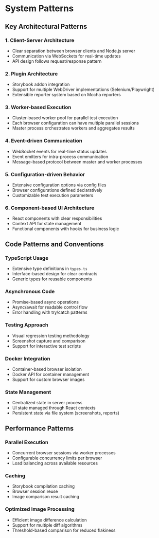 # System Patterns

## Key Architectural Patterns

### 1. Client-Server Architecture

- Clear separation between browser clients and Node.js server
- Communication via WebSockets for real-time updates
- API design follows request/response pattern

### 2. Plugin Architecture

- Storybook addon integration
- Support for multiple WebDriver implementations (Selenium/Playwright)
- Extensible reporter system based on Mocha reporters

### 3. Worker-based Execution

- Cluster-based worker pool for parallel test execution
- Each browser configuration can have multiple parallel sessions
- Master process orchestrates workers and aggregates results

### 4. Event-driven Communication

- WebSocket events for real-time status updates
- Event emitters for intra-process communication
- Message-based protocol between master and worker processes

### 5. Configuration-driven Behavior

- Extensive configuration options via config files
- Browser configurations defined declaratively
- Customizable test execution parameters

### 6. Component-based UI Architecture

- React components with clear responsibilities
- Context API for state management
- Functional components with hooks for business logic

## Code Patterns and Conventions

### TypeScript Usage

- Extensive type definitions in `types.ts`
- Interface-based design for clear contracts
- Generic types for reusable components

### Asynchronous Code

- Promise-based async operations
- Async/await for readable control flow
- Error handling with try/catch patterns

### Testing Approach

- Visual regression testing methodology
- Screenshot capture and comparison
- Support for interactive test scripts

### Docker Integration

- Container-based browser isolation
- Docker API for container management
- Support for custom browser images

### State Management

- Centralized state in server process
- UI state managed through React contexts
- Persistent state via file system (screenshots, reports)

## Performance Patterns

### Parallel Execution

- Concurrent browser sessions via worker processes
- Configurable concurrency limits per browser
- Load balancing across available resources

### Caching

- Storybook compilation caching
- Browser session reuse
- Image comparison result caching

### Optimized Image Processing

- Efficient image difference calculation
- Support for multiple diff algorithms
- Threshold-based comparison for reduced flakiness
